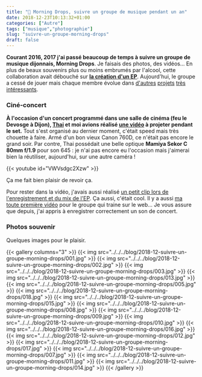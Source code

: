 ```yaml
---
title: "🎸 Morning Drops, suivre un groupe de musique pendant un an"
date: 2018-12-23T10:13:32+01:00
categories: ["Autre"]
tags: ["musique","photographie"]
slug: "suivre-un-groupe-morning-drops"
draft: false
---
```


**Courant 2016, 2017 j'ai passé beaucoup de temps à suivre un groupe de musique dijonnais, Morning Drops**. Je faisais des photos, des vidéos... En plus de beaux souvenirs plus ou moins embrumés par l'alcool, cette collaboration avait débouché sur **[la création d'un EP](https://morningdrops.bandcamp.com)**. Aujourd'hui, le groupe a cessé de jouer mais chaque membre évolue dans [d'autres](https://dirishu6.bandcamp.com) [projets](https://loadedcollective.bandcamp.com) [très](https://nogelule.bandcamp.com/releases) [intéressants](https://hirosound.bandcamp.com).

### Ciné-concert

**À l'occasion d'un concert programmé dans une salle de cinéma (feu le Devosge à Dijon), [Thai](https://thaibinhphanvan.com) et moi avions réalisé [une vidéo](https://www.youtube.com/watch?v=Z5JJW7EgIoE) à projeter pendant le set.** Tout s'est organisé au dernier moment, c'était speed mais très chouette à faire. Armé d'un bon vieux Canon 760D, ce n'était pas encore le grand soir. Par contre, Thai possédait une belle optique **Mamiya Sekor C 80mm f/1.9** pour son 645 : je n'ai pas encore eu l'occasion mais j'aimerai bien la réutiliser, aujourd'hui, sur une autre caméra !

{{< youtube id="VWVsdgc2Xzw" >}}

Ça me fait bien plaisir de revoir ça.

Pour rester dans la vidéo, j'avais aussi réalisé [un petit clip lors de l'enregistrement et du mix de l'EP](https://www.youtube.com/watch?v=1qU8AuWyMBs&feature=emb_logo). Ça aussi, c'était cool. Il y a aussi [ma toute première vidéo](https://www.youtube.com/watch?v=MlqYeJgIMPU&feature=emb_logo) pour le groupe qui traine sur le web... Je vous assure que depuis, j'ai appris à enregistrer correctement un son de concert.

### Photos souvenir

Quelques images pour le plaisir.

{{< gallery columns="3" >}}
  {{< img src="../../../blog/2018-12-suivre-un-groupe-morning-drops/001.jpg" >}}
  {{< img src="../../../blog/2018-12-suivre-un-groupe-morning-drops/002.jpg" >}}
  {{< img src="../../../blog/2018-12-suivre-un-groupe-morning-drops/003.jpg" >}}
  {{< img src="../../../blog/2018-12-suivre-un-groupe-morning-drops/013.jpg" >}}
  {{< img src="../../../blog/2018-12-suivre-un-groupe-morning-drops/005.jpg" >}}
  {{< img src="../../../blog/2018-12-suivre-un-groupe-morning-drops/018.jpg" >}}
  {{< img src="../../../blog/2018-12-suivre-un-groupe-morning-drops/015.jpg" >}}
  {{< img src="../../../blog/2018-12-suivre-un-groupe-morning-drops/008.jpg" >}}
  {{< img src="../../../blog/2018-12-suivre-un-groupe-morning-drops/009.jpg" >}}
  {{< img src="../../../blog/2018-12-suivre-un-groupe-morning-drops/010.jpg" >}}
  {{< img src="../../../blog/2018-12-suivre-un-groupe-morning-drops/016.jpg" >}}
  {{< img src="../../../blog/2018-12-suivre-un-groupe-morning-drops/012.jpg" >}}
  {{< img src="../../../blog/2018-12-suivre-un-groupe-morning-drops/017.jpg" >}}
  {{< img src="../../../blog/2018-12-suivre-un-groupe-morning-drops/007.jpg" >}}
  {{< img src="../../../blog/2018-12-suivre-un-groupe-morning-drops/011.jpg" >}}
  {{< img src="../../../blog/2018-12-suivre-un-groupe-morning-drops/014.jpg" >}}
{{< /gallery >}}